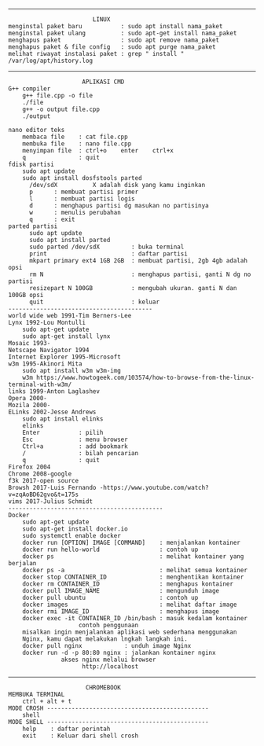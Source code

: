 
------------------------------------------------------------
                            LINUX
    menginstal paket baru           : sudo apt install nama_paket
    menginstal paket ulang          : sudo apt-get install nama_paket
    menghapus paket                 : sudo apt remove nama_paket
    menghapus paket & file config   : sudo apt purge nama_paket
    melihat riwayat instalasi paket : grep " install " /var/log/apt/history.log
    
------------------------------------------------------------
                         APLIKASI CMD
    G++ compiler
        g++ file.cpp -o file
        ./file
        g++ -o output file.cpp
        ./output
    
    nano editor teks
        membaca file    : cat file.cpp
        membuka file    : nano file.cpp
        menyimpan file  : ctrl+o    enter    ctrl+x
        q               : quit
    fdisk partisi
        sudo apt update
        sudo apt install dosfstools parted
          /dev/sdX          X adalah disk yang kamu inginkan
          p      : membuat partisi primer
          l      : membuat partisi logis
          d      : menghapus partisi dg masukan no partisinya
          w      : menulis perubahan
          q      : exit
    parted partisi
          sudo apt update
          sudo apt install parted
          sudo parted /dev/sdX         : buka terminal
          print                        : daftar partisi
          mkpart primary ext4 1GB 2GB  : membuat partisi, 2gb 4gb adalah opsi
          rm N                         : menghapus partisi, ganti N dg no partisi
          resizepart N 100GB           : mengubah ukuran. ganti N dan 100GB opsi
          quit                         : keluar
    ----------------------------------------- 
    world wide web 1991-Tim Berners-Lee
    Lynx 1992-Lou Montulli
        sudo apt-get update
        sudo apt-get install lynx
    Mosaic 1993-
    Netscape Navigator 1994
    Internet Explorer 1995-Microsoft
    w3m 1995-Akinori Mita
        sudo apt install w3m w3m-img
        w3m https://www.howtogeek.com/103574/how-to-browse-from-the-linux-terminal-with-w3m/
    links 1999-Anton Laglashev
    Opera 2000-
    Mozila 2000-
    ELinks 2002-Jesse Andrews
        sudo apt install elinks
        elinks
        Enter           : pilih
        Esc             : menu browser
        Ctrl+a          : add bookmark
        /               : bilah pencarian
        q               : quit
    Firefox 2004
    Chrome 2008-google
    f3k 2017-open source
    Browsh 2017-Luis Fernando -https://www.youtube.com/watch?v=zqAoBD62gvo&t=175s
    vims 2017-Julius Schmidt
    --------------------------------------------
    Docker
        sudo apt-get update
        sudo apt-get install docker.io
        sudo systemctl enable docker
        docker run [OPTION] IMAGE [COMMAND]    : menjalankan kontainer
        docker run hello-world                 : contoh up
        docker ps                              : melihat kontainer yang berjalan
        docker ps -a                           : melihat semua kontainer
        docker stop CONTAINER_ID               : menghentikan kontainer
        docker rm CONTAINER_ID                 : menghapus kontainer
        docker pull IMAGE_NAME                 : mengunduh image
        docker pull ubuntu                     : contoh up
        docker images                          : melihat daftar image
        docker rmi IMAGE_ID                    : menghapus image
        docker exec -it CONTAINER_ID /bin/bash : masuk kedalam kontainer
                        contoh penggunaan
        misalkan ingin menjalankan aplikasi web sederhana menggunakan
        Nginx, kamu dapat melakukan lngkah langkah ini.
        docker pull nginx            : unduh image Nginx
        docker run -d -p 80:80 nginx : jalankan kontainer nginx
                   akses nginx melalui browser
                         http://localhost
------------------------------------------------------------                        
                          CHROMEBOOK
    MEMBUKA TERMINAL
        ctrl + alt + t
    MODE CROSH ----------------------------------------------
        shell
    MODE SHELL ----------------------------------------------
        help    : daftar perintah
        exit    : Keluar dari shell crosh
